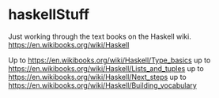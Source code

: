 # haskellStuff
Just working through the text books on the Haskell wiki. https://en.wikibooks.org/wiki/Haskell

Up to https://en.wikibooks.org/wiki/Haskell/Type_basics
up to https://en.wikibooks.org/wiki/Haskell/Lists_and_tuples
up to https://en.wikibooks.org/wiki/Haskell/Next_steps
up to https://en.wikibooks.org/wiki/Haskell/Building_vocabulary
